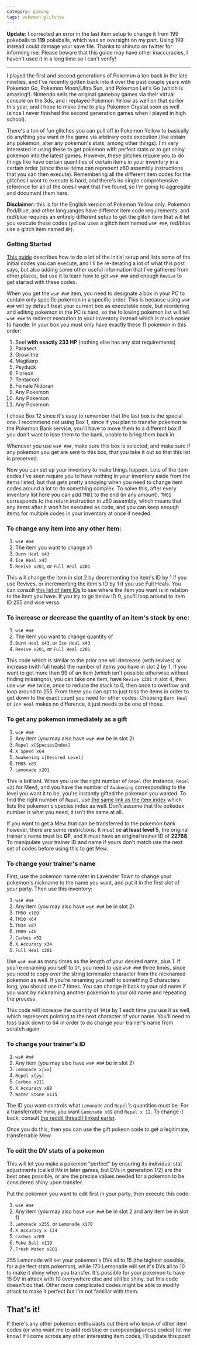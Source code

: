 ```yaml
---
category: gaming
tags: pokemon glitches
---
```


**Update**: I corrected an error in the last item setup to change it from 199 pokeballs to **119** pokeballs, which was an oversight on my part. Using 199 instead could damage your save file. Thanks to shinuto on twitter for informing me. Please beware that this guide may have other inaccuracies, I haven't used it in a long time so I can't verify!

---

I played the first and second generations of Pokemon a ton back in the late nineties, and I've recently gotten back into it over the past couple years with Pokemon Go, Pokemon Moon/Ultra Sun, and Pokemon Let's Go (which is amazing!). Nintendo sells the original gameboy games via their virtual console on the 3ds, and I replayed Pokemon Yellow as well on that earlier this year, and I hope to make time to play Pokemon Crystal soon as well (since I never finished the second generation games when I played in high school).

There's a ton of fun glitches you can pull off in Pokemon Yellow to basically do anything you want in the game via arbitrary code execution (like obtain any pokemon, alter any pokemon's stats, among other things). I'm very interested in using these to get pokemon with perfect stats or to get shiny pokemon into the latest games. However, these glitches require you to do things like have certain quantities of certain items in your inventory in a certain order (since those items can represent z80 assembly instructions that you can then execute). Remembering all the different item codes for the glitches I want to execute is hard, and there's no single comprehensive reference for all of the ones I want that I've found, so I'm going to aggregate and document them here.

**Disclaimer:** this is for the English version of Pokemon Yellow only. Pokemon Red/Blue, and other languanges have different item code requirements, and red/blue requires an entirely different setup to get the glitch item that will let you execute these codes (yellow uses a glitch item named `ws# #m#`, red/blue use a glitch item named `8F`).

### Getting Started

[This guide](https://www.reddit.com/r/pokemon/comments/5q8zlg/getting_gen_1_mew_in_yellow_guide_does_not_work/) describes how to do a lot of the initial setup and lists some of the initial codes you can execute, and I'll be re-iterating a lot of what this post says, but also adding some other useful information that I've gathered from other places, but use it to learn how to get `ws# #m#` and enough `Revive` to get started with these codes.

When you get the `ws# #m#` item, you need to designate a box in your PC to contain only specific pokemon in a specific order. This is because using `ws# #m#` will by default treat your current box as executable code, but reordering and editing pokemon in the PC is hard, so the following pokemon list will tell `ws# #m#` to redirect execution to your inventory instead which is much easier to handle. In your box you must only have exactly these 11 pokemon in this order:

1. Seel **with exactly 233 HP** (nothing else has any stat requirements)
2. Parasect
3. Growlithe
4. Magikarp
5. Psyduck
6. Flareon
7. Tentacool
8. Female Nidoran
9. Any Pokemon
10. Any Pokemon
11. Any Pokemon

I chose Box 12 since it's easy to remember that the last box is the special one. I recommend not using Box 1, since if you plan to transfer pokemon to the Pokemon Bank service, you'll have to move them to a different box if you don't want to lose them to the bank, unable to bring them back in.

Whenever you use `ws# #m#`, make sure this box is selected, and make sure if any pokemon you get are sent to this box, that you take it out so that this list is preserved.

Now you can set up your inventory to make things happen. Lots of the item codes I've seen require you to have nothing in your inventory aside from the items listed, but that gets pretty annoying when you need to change item codes around a lot to do something complex. To solve this, after every inventory list here you can add `TM01` to the end (in any amount). `TM01` corresponds to the return instruction in z80 assembly, which means that any items after it won't be executed as code, and you can keep enough items for multiple codes in your inventory at once if needed.

### To change any item into any other item:

1. `ws# #m#`
2. The item you want to change x1
3. `Burn Heal x43`
4. `Ice Heal x43`
5. `Revive x201`, or `Full Heal x201`

This will change the item in slot 2 by decrementing the item's ID by 1 if you use Revives, or incrementing the item's ID by 1 if you use Full Heals. You can consult [this list of item IDs](https://glitchcity.info/biglist.htm) to see where the item you want is in relation to the item you have. If you try to go below ID 0, you'll loop around to item ID 255 and vice versa.

### To increase or decrease the quantity of an item's stack by one:

1. `ws# #m#`
2. The item you want to change quantity of
3. `Burn Heal x43`, or `Ice Heal x43`
4. `Revive x201`, or `Full Heal x201`

This code which is similar to the prior one will decrease (with revives) or increase (with full heals) the number of items you have in slot 2 by 1. If you want to get more than 99 of an item (which isn't possible otherwise without finding missingno), you can take one item, have `Revive x201` in slot 4, then use `ws# #m#` twice, once to reduce the stack to 0, then once to overflow and loop around to 255. From there you can opt to just toss the items in order to get down to the exact count you need for other codes. Choosing `Burn Heal` or `Ice Heal` makes no difference, it just needs to be one of those.

### To get any pokemon immediately as a gift

1. `ws# #m#`
2. Any item (you may also have `ws# #m#` be in slot 2)
3. `Repel x[SpeciesIndex]`
4. `X Speed x64`
5. `Awakening x[Desired Level]`
6. `TM05 x89`
7. `Lemonade x201`

This is brilliant. When you use the right number of `Repel` (for instance, `Repel x21` for Mew), and you have the number of `Awakening` corresponding to the level you want it to be, you're instantly gifted the pokemon you wanted. To find the right number of `Repel`, use [the same link as the item index](https://glitchcity.info/biglist.htm) which lists the pokemon's species index as well. Don't assume that the pokedex number is what you need, it isn't the same at all.

If you want to get a Mew that can be transferred to the pokemon bank however, there are some restrictions. It must be **at least level 5**, the original trainer's name must be **GF**, and it must have an original trainer ID of **22768**. To manipulate your trainer ID and name if yours don't match use the next set of codes before using this to get Mew.

### To change your trainer's name

First, use the pokemon name rater in Lavender Town to change your pokemon's nickname to the name you want, and put it in the first slot of your party. Then use this inventory:

1. `ws# #m#`
2. Any item (you may also have `ws# #m#` be in slot 2)
3. `TM50 x180`
4. `TM10 x64`
5. `TM34 x87`
6. `TM09 x46`
7. `Carbos x52`
8. `X Accuracy x34`
9. `Full Heal x201`

Use `ws# #m#` as many times as the length of your desired name, plus 1. If you're renaming yourself to `GF`, you need to use `ws# #m#` three times, since you need to copy over the string terminator character from the nicknamed pokemon as well. If you're renaming yourself to something 6 characters long, you should use it 7 times. You can change it back to your old name if you want by nicknaming another pokemon to your old name and repeating the process.

This code will increase the quantity of `TM10` by 1 each time you use it as well, which represents pointing to the next character of your name. You'll need to toss back down to 64 in order to do change your trainer's name from scratch again.

### To change your trainer's ID

1. `ws# #m#`
2. Any item (you may also have `ws# #m#` be in slot 2)
3. `Lemonade x[xx]`
4. `Repel x[yy]`
5. `Carbos x211`
6. `X Accuracy x88`
7. `Water Stone x115`

The ID you want controls what `Lemonade` and `Repel`'s quantities must be. For a transferrable mew, you want `Lemonade x89` and `Repel x 12`. To change it back, consult [the reddit thread I linked earler](https://www.reddit.com/r/pokemon/comments/5q8zlg/getting_gen_1_mew_in_yellow_guide_does_not_work/).

Once you do this, then you can use the gift pokeon code to get a legitimate, transferrable Mew.

### To edit the DV stats of a pokemon
This will let you make a pokemon "perfect" by ensuring its individual stat adjustments (called IVs in later games, but DVs in generation 1/2) are the best ones possible, or are the precise values needed for a pokemon to be considered shiny upon transfer.

Put the pokemon you want to edit first in your party, then execute this code:

1. `ws# #m#`
2. Any item (you may also have `ws# #m#` be in slot 2 and any item be in slot 1)
3. `Lemonade x255`, or `Lemonade x170`
4. `X Accuracy x 134`
5. `Carbos x209`
6. `Poke Ball x119`
7. `Fresh Water x201`

255 Lemonade will set your pokemon's DVs all to 15 (the highest possible, for a perfect stats pokemon), while 170 Lemonade will set it's DVs all to 10 to make it shiny when you transfer. It's possible for your pokemon to have 15 DV in attack with 10 everywhere else and still be shiny, but this code doesn't do that. Other more complicated codes might be able to modify attack to make it perfect but I'm not familiar with them.

## That's it!

If there's any other pokemon enthusiasts out there who know of other item codes (or who want me to add red/blue or european/japanese codes) let me know! If I come across any other interesting item codes, I'll update this post!
